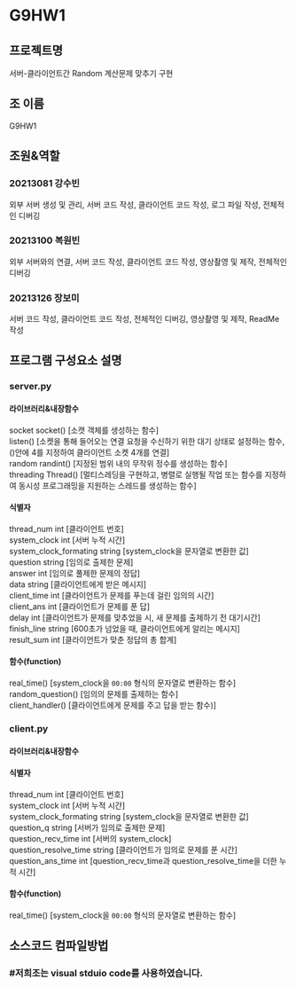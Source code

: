 # G9HW1

## 프로젝트명
서버-클라이언트간 Random 계산문제 맞추기 구현<br/>

## 조 이름
G9HW1<br/>

## 조원&역할
### 20213081 강수빈
외부 서버 생성 및 관리, 서버 코드 작성, 클라이언트 코드 작성, 로그 파일 작성, 전체적인 디버깅<br/>
### 20213100 복원빈
외부 서버와의 연결, 서버 코드 작성, 클라이언트 코드 작성, 영상촬영 및 제작, 전체적인 디버깅<br/>
### 20213126 장보미
서버 코드 작성, 클라이언트 코드 작성, 전체적인 디버깅, 영상촬영 및 제작, ReadMe 작성<br/>

## 프로그램 구성요소 설명
### server.py
#### 라이브러리&내장함수
socket    socket()  [소캣 객체를 생성하는 함수]<br/>
          listen()  [소켓을 통해 들어오는 연결 요청을 수신하기 위한 대기 상태로 설정하는 함수, ()안에 4를 지정하여 클라이언트 소켓 4개를 연결]<br/>
random     randint()  [지정된 범위 내의 무작위 정수를 생성하는 함수]<br/>
threading  Thread() [멀티스레딩을 구현하고, 병렬로 실행될 작업 또는 함수를 지정하여 동시성 프로그래밍을 지원하는 스레드를 생성하는 함수] <br/>
#### 식별자
thread_num              int      [클라이언트 번호]<br/>
system_clock            int      [서버 누적 시간]<br/>
system_clock_formating  string   [system_clock을 문자열로 변환한 값]<br/>
question                string   [임의로 출제한 문제]<br/>
answer                  int      [임의로 풀제한 문제의 정답]<br/>
data                    string   [클라이언트에게 받은 메시지]<br/>
client_time             int      [클라이언트가 문제를 푸는데 걸린 임의의 시간]<br/>
client_ans              int      [클라이언트가 문제를 푼 답]<br/>
delay                   int      [클라이언트가 문제를 맞추었을 시, 새 문제를 출제하기 전 대기시간]<br/>
finish_line             string   [600초가 넘었을 때, 클라이언트에게 알리는 메시지]<br/>
result_sum              int      [클라이언트가 맞춘 정답의 총 합계]<br/>
#### 함수(function)
real_time()                      [system_clock을 `00:00` 형식의 문자열로 변환하는 함수]<br/>
random_question()                [임의의 문제를 출제하는 함수]<br/>
client_handler()                 [클라이언트에게 문제를 주고 답을 받는 함수)]<br/>

### client.py
#### 라이브러리&내장함수

#### 식별자
thread_num              int      [클라이언트 번호]<br/>
system_clock            int      [서버 누적 시간]<br/>
system_clock_formating  string   [system_clock을 문자열로 변환한 값]<br/>
question_q              string   [서버가 임의로 출제한 문제]<br/>
question_recv_time      int      [서버의 system_clock]<br/>
question_resolve_time   string   [클라이언트가 임의로 문제를 푼 시간]<br/>
question_ans_time       int      [question_recv_time과 question_resolve_time을 더한 누적 시간]<br/>
#### 함수(function)
real_time()                      [system_clock을 `00:00` 형식의 문자열로 변환하는 함수]<br/>
## 소스코드 컴파일방법
### #저희조는 visual stduio code를 사용하였습니다.
